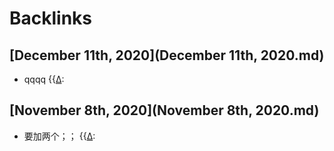 
# Backlinks
## [December 11th, 2020](December 11th, 2020.md)
- qqqq {{[∆](∆.md):

## [November 8th, 2020](November 8th, 2020.md)
- 要加两个；； {{[∆](∆.md):

